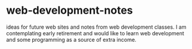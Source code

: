 # web-development-notes
ideas for future web sites and notes from web development classes.
I am contemplating early retirement and would like to learn web development and some programming as a source of extra income.  
